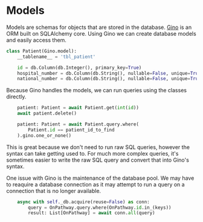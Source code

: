 # Models

Models are schemas for objects that are stored in the database. [Gino](https://github.com/python-gino/gino) is an ORM built on SQLAlchemy core. Using Gino we can create database models and easily access them.

```py
class Patient(Gino.model):
    __tablename__ = 'tbl_patient'

    id = db.Column(db.Integer(), primary_key=True)
    hospital_number = db.Column(db.String(), nullable=False, unique=True)
    national_number = db.Column(db.String(), nullable=False, unique=True)
```

Because Gino handles the models, we can run queries using the classes directly.

```py
    patient: Patient = await Patient.get(int(id))
    await patient.delete()
```

```py
    patient: Patient = await Patient.query.where(
        Patient.id == patient_id_to_find
    ).gino.one_or_none()
```

This is great because we don't need to run raw SQL queries, however the syntax can take getting used to. For much more complex queries, it's sometimes easier to write the raw SQL query and convert that into Gino's syntax.

One issue with Gino is the maintenance of the database pool. We may have to reaquire a database connection as it may attempt to run a query on a connection that is no longer available.

```py
    async with self._db.acquire(reuse=False) as conn:
        query = OnPathway.query.where(OnPathway.id.in_(keys))
        result: List[OnPathway] = await conn.all(query)
```
